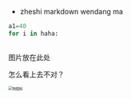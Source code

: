 - zheshi markdown wendang ma 

```python
a1=40
for i in haha:
    
```

图片放在此处

怎么看上去不对？

<img src="/home/chenke/Pictures/狗图标.jpeg" alt="狗图标" style="zoom:50%;" />



